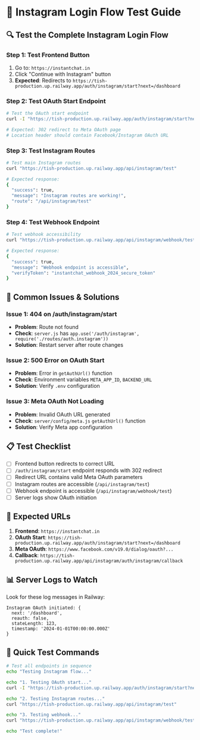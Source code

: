 # 🧪 Instagram Login Flow Test Guide

## 🔍 **Test the Complete Instagram Login Flow**

### **Step 1: Test Frontend Button**
1. Go to: `https://instantchat.in`
2. Click "Continue with Instagram" button
3. **Expected**: Redirects to `https://tish-production.up.railway.app/auth/instagram/start?next=/dashboard`

### **Step 2: Test OAuth Start Endpoint**
```bash
# Test the OAuth start endpoint
curl -I "https://tish-production.up.railway.app/auth/instagram/start?next=/dashboard"

# Expected: 302 redirect to Meta OAuth page
# Location header should contain Facebook/Instagram OAuth URL
```

### **Step 3: Test Instagram Routes**
```bash
# Test main Instagram routes
curl "https://tish-production.up.railway.app/api/instagram/test"

# Expected response:
{
  "success": true,
  "message": "Instagram routes are working!",
  "route": "/api/instagram/test"
}
```

### **Step 4: Test Webhook Endpoint**
```bash
# Test webhook accessibility
curl "https://tish-production.up.railway.app/api/instagram/webhook/test"

# Expected response:
{
  "success": true,
  "message": "Webhook endpoint is accessible",
  "verifyToken": "instantchat_webhook_2024_secure_token"
}
```

## 🚨 **Common Issues & Solutions**

### **Issue 1: 404 on /auth/instagram/start**
- **Problem**: Route not found
- **Check**: `server.js` has `app.use('/auth/instagram', require('./routes/auth.instagram'))`
- **Solution**: Restart server after route changes

### **Issue 2: 500 Error on OAuth Start**
- **Problem**: Error in `getAuthUrl()` function
- **Check**: Environment variables `META_APP_ID`, `BACKEND_URL`
- **Solution**: Verify `.env` configuration

### **Issue 3: Meta OAuth Not Loading**
- **Problem**: Invalid OAuth URL generated
- **Check**: `server/config/meta.js` `getAuthUrl()` function
- **Solution**: Verify Meta app configuration

## 📋 **Test Checklist**

- [ ] Frontend button redirects to correct URL
- [ ] `/auth/instagram/start` endpoint responds with 302 redirect
- [ ] Redirect URL contains valid Meta OAuth parameters
- [ ] Instagram routes are accessible (`/api/instagram/test`)
- [ ] Webhook endpoint is accessible (`/api/instagram/webhook/test`)
- [ ] Server logs show OAuth initiation

## 🔗 **Expected URLs**

1. **Frontend**: `https://instantchat.in`
2. **OAuth Start**: `https://tish-production.up.railway.app/auth/instagram/start?next=/dashboard`
3. **Meta OAuth**: `https://www.facebook.com/v19.0/dialog/oauth?...`
4. **Callback**: `https://tish-production.up.railway.app/api/instagram/auth/instagram/callback`

## 📊 **Server Logs to Watch**

Look for these log messages in Railway:
```
Instagram OAuth initiated: {
  next: '/dashboard',
  reauth: false,
  stateLength: 123,
  timestamp: '2024-01-01T00:00:00.000Z'
}
```

## 🚀 **Quick Test Commands**

```bash
# Test all endpoints in sequence
echo "Testing Instagram flow..."

echo "1. Testing OAuth start..."
curl -I "https://tish-production.up.railway.app/auth/instagram/start?next=/dashboard"

echo "2. Testing Instagram routes..."
curl "https://tish-production.up.railway.app/api/instagram/test"

echo "3. Testing webhook..."
curl "https://tish-production.up.railway.app/api/instagram/webhook/test"

echo "Test complete!"
```

